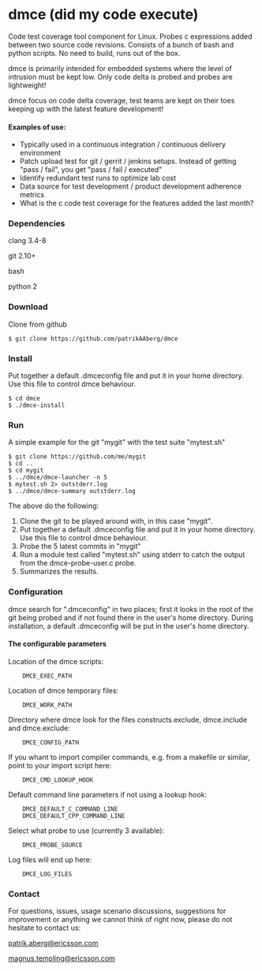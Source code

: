 # dmce (did my code execute)

Code test coverage tool component for Linux. Probes c expressions added between two source code revisions. Consists of a bunch of bash and python scripts. No need to build, runs out of the box.

dmce is primarily intended for embedded systems where the level of intrusion must be kept low. Only code delta is probed and probes are lightweight!

dmce focus on code delta coverage, test teams are kept on their toes keeping up with the latest feature development!

#### Examples of use:

* Typically used in a continuous integration / continuous delivery environment 
* Patch upload test for git / gerrit / jenkins setups. Instead of getting "pass / fail", you get "pass / fail / executed"
* Identify redundant test runs to optimize lab cost
* Data source for test development / product development adherence metrics
* What is the c code test coverage for the features added the last month?  

### Dependencies

clang 3.4-8

git 2.10+

bash

python 2

### Download

Clone from github

    $ git clone https://github.com/patrikAAberg/dmce

### Install

Put together a default .dmceconfig file and put it in your home directory. Use this file to control dmce behaviour.

    $ cd dmce
    $ ./dmce-install

### Run

A simple example for the git "mygit" with the test suite "mytest.sh"

    $ git clone https://github.com/me/mygit
    $ cd ..
    $ cd mygit
    $ ../dmce/dmce-launcher -n 5 
    $ mytest.sh 2> outstderr.log 
    $ ../dmce/dmce-summary outstderr.log

The above do the following:

1. Clone the git to be played around with, in this case "mygit".
2. Put together a default .dmceconfig file and put it in your home directory. Use this file to control dmce behaviour.
3. Probe the 5 latest commits in "mygit"
4. Run a module test called "mytest.sh" using stderr to catch the output from the dmce-probe-user.c probe.
5. Summarizes the results.

### Configuration

dmce search for ".dmceconfig" in two places; first it looks in the root of the git being probed and if not found there in the user's home directory. During installation, a default .dmceconfig will be put in the user's home directory.

#### The configurable parameters  

Location of the dmce scripts:

        DMCE_EXEC_PATH

Location of dmce temporary files:

        DMCE_WORK_PATH

Directory where dmce look for the files constructs.exclude, dmce.include and dmce.exclude:

        DMCE_CONFIG_PATH

If you whant to import compiler commands, e.g. from a makefile or similar, point to your import script here:

        DMCE_CMD_LOOKUP_HOOK

Default command line parameters if not using a lookup hook:

        DMCE_DEFAULT_C_COMMAND_LINE
        DMCE_DEFAULT_CPP_COMMAND_LINE

Select what probe to use (currently 3 available):
    
        DMCE_PROBE_SOURCE

Log files will end up here:

        DMCE_LOG_FILES


### Contact

For questions, issues, usage scenario discussions, suggestions for improvement or anything we cannot think of right now, please do not hesitate to contact us:

patrik.aberg@ericsson.com

magnus.templing@ericsson.com


